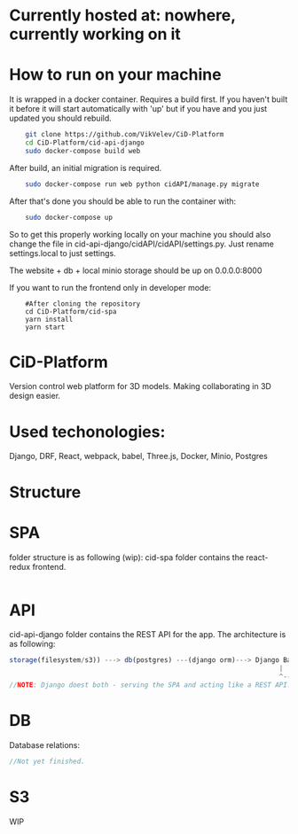 # Currently hosted at: nowhere, currently working on it

# How to run on your machine
It is wrapped in a docker container. Requires a build first. If you haven't built it before it will start automatically with 'up' but if you have and you just updated you should rebuild.

```bash
    git clone https://github.com/VikVelev/CiD-Platform
    cd CiD-Platform/cid-api-django
    sudo docker-compose build web
```
After build, an initial migration is required.
```bash
    sudo docker-compose run web python cidAPI/manage.py migrate
```
After that's done you should be able to run the container with:
```bash
    sudo docker-compose up
```
So to get this properly working locally on your machine you should also change the file in cid-api-django/cidAPI/cidAPI/settings.py.
Just rename settings.local to just settings.

The website + db + local minio storage should be up on 0.0.0.0:8000

If you want to run the frontend only in developer mode:

```shell
    #After cloning the repository
    cd CiD-Platform/cid-spa
    yarn install
    yarn start
```
# CiD-Platform
Version control web platform for 3D models. Making collaborating in 3D design easier.
# Used techonologies:
Django, DRF, React, webpack, babel, Three.js, Docker, Minio, Postgres
# Structure

# SPA
folder structure is as following (wip):
cid-spa folder contains the react-redux frontend.

```js

```

# API

cid-api-django folder contains the REST API for the app. 
The architecture is as following:

```js
storage(filesystem/s3)) ---> db(postgres) ---(django orm)---> Django Backend ---(serves SPA)---> React frontend
                                                                    |                                    |                 
                                                                    ^------(AJAX Requests)<----(Redux)<---
//NOTE: Django doest both - serving the SPA and acting like a REST API.
```
# DB
Database relations:
```js
//Not yet finished.
```

# S3

WIP